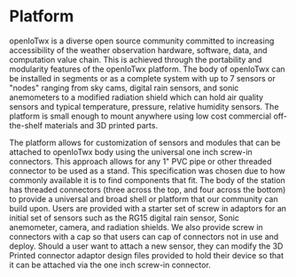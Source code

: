 # Platform

openIoTwx is a diverse open source community committed to increasing
accessibility of the weather observation hardware, software, data, and
computation value chain. This is achieved through the portability and modularity
features of the openIoTwx platform. The body of openIoTwx can be installed in
segments or as a complete system with up to 7 sensors or "nodes" ranging from
sky cams, digital rain sensors, and sonic anemometers to a modified radiation
shield which can hold air quality sensors and typical temperature, pressure,
relative humidity sensors. The platform is small enough to mount anywhere using
low cost commercial off-the-shelf materials and 3D printed parts.

The platform allows for customization of sensors and modules that can be
attached to openIoTwx body using the universal one inch screw-in connectors.
This approach allows for any 1" PVC pipe or other threaded connector to be used
as a stand. This specification was chosen due to how commonly available it is to
find components that fit. The body of the station has threaded connectors (three
across the top, and four across the bottom) to provide a universal and broad
shell or platform that our community can build upon.  Users are provided with a
starter set of screw in adaptors for an initial set of sensors such as the RG15
digital rain sensor, Sonic anemometer, camera, and radiation shields. We also
provide screw in connectors with a cap so that users can cap of connectors not
in use and deploy. Should a user want to attach a new sensor, they can modify
the 3D Printed connector adaptor design files provided to hold their device so
that it can be attached via the one inch screw-in connector.
